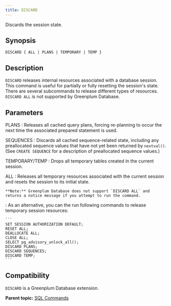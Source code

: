 ```yaml
---
title: DISCARD 
---
```


Discards the session state.

## <a id="section2"></a>Synopsis 

``` {#sql_command_synopsis}
DISCARD { ALL | PLANS | TEMPORARY | TEMP }
```

## <a id="section3"></a>Description 

`DISCARD` releases internal resources associated with a database session. This command is useful for partially or fully resetting the session's state. There are several subcommands to release different types of resources. `DISCARD ALL` is not supported by Greenplum Database.

## <a id="section4"></a>Parameters 

PLANS
:   Releases all cached query plans, forcing re-planning to occur the next time the associated prepared statement is used.

SEQUENCES
:   Discards all cached sequence-related state, including any preallocated sequence values that have not yet been returned by `nextval()`. \(See `CREATE SEQUENCE` for a description of preallocated sequence values.\)

TEMPORARY/TEMP
:   Drops all temporary tables created in the current session.

ALL
:   Releases all temporary resources associated with the current session and resets the session to its initial state.

    **Note:** Greenplum Database does not support `DISCARD ALL` and returns a notice message if you attempt to run the command.

:   As an alternative, you can the run following commands to release temporary session resources:

    ```
    SET SESSION AUTHORIZATION DEFAULT;
    RESET ALL;
    DEALLOCATE ALL;
    CLOSE ALL;
    SELECT pg_advisory_unlock_all();
    DISCARD PLANS;
    DISCARD SEQUENCES;
    DISCARD TEMP;
    ```

## <a id="section6"></a>Compatibility 

`DISCARD` is a Greenplum Database extension.

**Parent topic:** [SQL Commands](../sql_commands/sql_ref.html)

